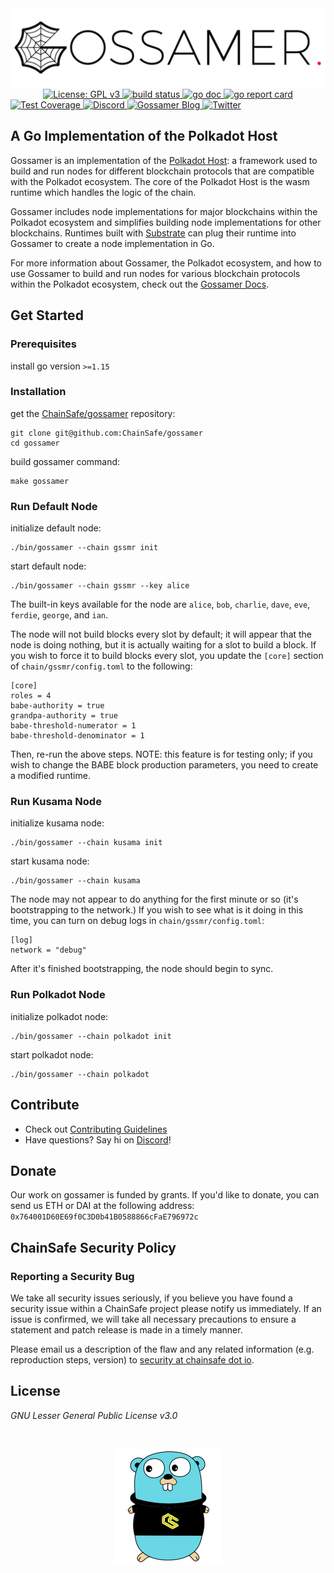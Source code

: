 <div align="center">
  <img alt="Gossamer logo" src="/docs/assets/img/gossamer_banner.png" width="600" />
</div>
<div align="center">
  <a href="https://www.gnu.org/licenses/gpl-3.0">
    <img alt="License: GPL v3" src="https://img.shields.io/badge/License-GPLv3-blue.svg?style=for-the-badge&label=License" height="20"/>
  </a>
    <a href="https://github.com/ChainSafe/gossamer/actions">
    <img alt="build status" src="https://img.shields.io/github/workflow/status/ChainSafe/gossamer/build?branch=development&style=for-the-badge&logo=github&label=build" height="20"/>
  </a>
  <a href="https://godoc.org/github.com/ChainSafe/gossamer">
    <img alt="go doc" src="http://img.shields.io/badge/godoc-reference-5272B4.svg?style=for-the-badge" height="20" />
  </a>
  <a href="https://goreportcard.com/report/github.com/ChainSafe/gossamer">
    <img alt="go report card" src="https://goreportcard.com/badge/github.com/ChainSafe/gossamer?style=for-the-badge" height="20" />
  </a>
</div>
  <a href="https://app.codecov.io/gh/ChainSafe/gossamer">
    <img alt="Test Coverage" src="https://img.shields.io/codecov/c/github/ChainSafe/gossamer?flag=unittests&style=for-the-badge&token=89982880-a53b-4a3a-9bdd-3dc9c78bd190" height="20" />
  </a>
    <a href="https://discord.gg/zy8eRF7FG2">
    <img alt="Discord" src="https://img.shields.io/discord/593655374469660673.svg?style=for-the-badge&label=Discord&logo=discord" height="20"/>
  </a>
  <a href="https://medium.com/chainsafe-systems/tagged/polkadot">
    <img alt="Gossamer Blog" src="https://img.shields.io/badge/Medium-grey?style=for-the-badge&logo=medium" height="20" />
  </a>
    <a href="https://medium.com/chainsafe-systems/tagged/polkadot">
    <img alt="Twitter" src="https://img.shields.io/twitter/follow/chainsafeth?color=blue&label=follow&logo=twitter&style=for-the-badge" height="20"/>
  </a>
</div>
<br />

## A Go Implementation of the Polkadot Host

Gossamer is an implementation of the [Polkadot Host](https://github.com/w3f/polkadot-spec): a framework used to build and run nodes for different blockchain protocols that are compatible with the Polkadot ecosystem.  The core of the Polkadot Host is the wasm runtime which handles the logic of the chain.

Gossamer includes node implementations for major blockchains within the Polkadot ecosystem and simplifies building node implementations for other blockchains. Runtimes built with [Substrate](https://github.com/paritytech/substrate) can plug their runtime into Gossamer to create a node implementation in Go.

For more information about Gossamer, the Polkadot ecosystem, and how to use Gossamer to build and run nodes for various blockchain protocols within the Polkadot ecosystem, check out the [Gossamer Docs](https://ChainSafe.github.io/gossamer).

## Get Started

### Prerequisites

install go version `>=1.15`

### Installation

get the [ChainSafe/gossamer](https://github.com/ChainSafe/gossamer) repository:
```
git clone git@github.com:ChainSafe/gossamer
cd gossamer
```

build gossamer command:
```
make gossamer
```

### Run Default Node

initialize default node:
```
./bin/gossamer --chain gssmr init
```

start default node:
```
./bin/gossamer --chain gssmr --key alice
```

The built-in keys available for the node are `alice`, `bob`, `charlie`, `dave`, `eve`, `ferdie`, `george`, and `ian`.

The node will not build blocks every slot by default; it will appear that the node is doing nothing, but it is actually waiting for a slot to build a block. If you wish to force it to build blocks every slot, you update the `[core]` section of `chain/gssmr/config.toml` to the following:

```
[core]
roles = 4
babe-authority = true
grandpa-authority = true
babe-threshold-numerator = 1
babe-threshold-denominator = 1
```

Then, re-run the above steps. NOTE: this feature is for testing only; if you wish to change the BABE block production parameters, you need to create a modified runtime.

### Run Kusama Node

initialize kusama node:
```
./bin/gossamer --chain kusama init
```

start kusama node:
```
./bin/gossamer --chain kusama
```

The node may not appear to do anything for the first minute or so (it's bootstrapping to the network.) If you wish to see what is it doing in this time, you can turn on debug logs in `chain/gssmr/config.toml`:

```
[log]
network = "debug"
```

After it's finished bootstrapping, the node should begin to sync. 

### Run Polkadot Node

initialize polkadot node:
```
./bin/gossamer --chain polkadot init
```

start polkadot node:
```
./bin/gossamer --chain polkadot
```

## Contribute

- Check out [Contributing Guidelines](.github/CONTRIBUTING.md)  
- Have questions? Say hi on [Discord](https://discord.gg/Xdc5xjE)!

## Donate

Our work on gossamer is funded by grants. If you'd like to donate, you can send us ETH or DAI at the following address:
`0x764001D60E69f0C3D0b41B0588866cFaE796972c`

## ChainSafe Security Policy

### Reporting a Security Bug

We take all security issues seriously, if you believe you have found a security issue within a ChainSafe
project please notify us immediately. If an issue is confirmed, we will take all necessary precautions 
to ensure a statement and patch release is made in a timely manner.

Please email us a description of the flaw and any related information (e.g. reproduction steps, version) to
[security at chainsafe dot io](mailto:security@chainsafe.io).


## License

_GNU Lesser General Public License v3.0_

<br />
<p align="center">
	<img src="/docs/assets/img/chainsafe_gopher.png">
</p>

